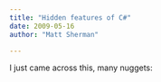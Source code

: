```yaml
---
title: "Hidden features of C#"
date: 2009-05-16
author: "Matt Sherman"

---
```


I just came across this, many nuggets:
